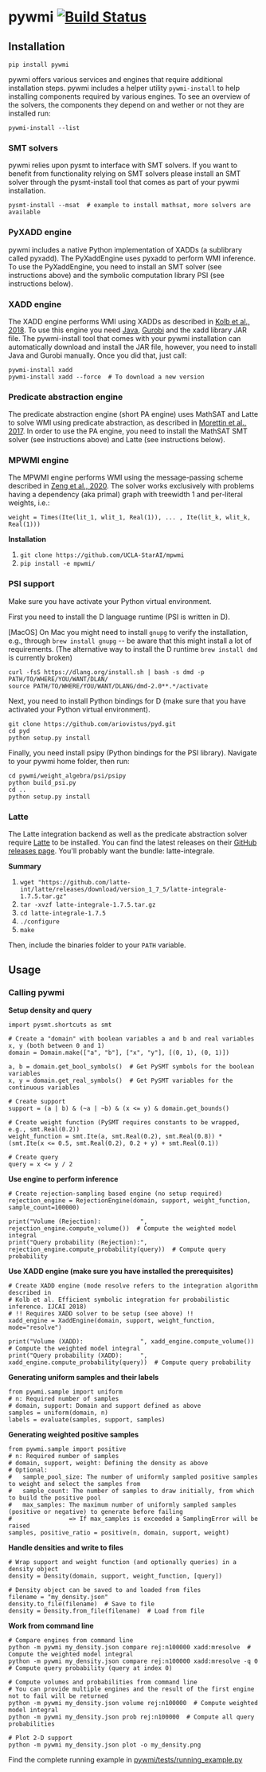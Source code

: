 # pywmi [![Build Status](https://travis-ci.org/weighted-model-integration/pywmi.svg?branch=master)](https://travis-ci.org/weighted-model-integration/pywmi)
## Installation

    pip install pywmi

pywmi offers various services and engines that require additional installation steps.  pywmi includes a helper utility
`pywmi-install` to help installing components required by various engines.  To see an overview of the solvers, the
components they depend on and wether or not they are installed run:

    pywmi-install --list

### SMT solvers
pywmi relies upon pysmt to interface with SMT solvers. If you want to benefit from functionality relying on SMT solvers
please install an SMT solver through the pysmt-install tool that comes as part of your pywmi installation.

    pysmt-install --msat  # example to install mathsat, more solvers are available


### PyXADD engine
pywmi includes a native Python implementation of XADDs (a sublibrary called pyxadd).  The PyXaddEngine uses pyxadd to
perform WMI inference.  To use the PyXaddEngine, you need to install an SMT solver (see instructions above) and the
symbolic computation library PSI (see instructions below).

### XADD engine
The XADD engine performs WMI using XADDs as described in [Kolb et al., 2018](https://www.ijcai.org/proceedings/2018/698).
To use this engine you need [Java](https://www.oracle.com/technetwork/java/javase/downloads/index.html), [Gurobi](https://www.gurobi.com) and the xadd library JAR file.
The pywmi-install tool that comes with your pywmi installation can automatically download and install the JAR file,
however, you need to install Java and Gurobi manually. Once you did that, just call:

    pywmi-install xadd
    pywmi-install xadd --force  # To download a new version


### Predicate abstraction engine
The predicate abstraction engine (short PA engine) uses MathSAT and Latte to solve WMI using predicate abstraction, as 
described in [Morettin et al., 2017](https://www.ijcai.org/proceedings/2017/0100.pdf).
In order to use the PA engine, you need to install the MathSAT SMT solver (see instructions above) and Latte (see instructions below).

### MPWMI engine
The MPWMI engine performs WMI using the message-passing scheme described in [Zeng et al., 2020](https://arxiv.org/pdf/2003.00126.pdf).
The solver works exclusively with problems having a dependency (aka primal) graph with treewidth 1 and per-literal weights, i.e.:

    weight = Times(Ite(lit_1, wlit_1, Real(1)), ... , Ite(lit_k, wlit_k, Real(1)))

**Installation**
1. `git clone https://github.com/UCLA-StarAI/mpwmi`
2. `pip install -e mpwmi/`

### PSI support

Make sure you have activate your Python virtual environment.

First you need to install the D language runtime (PSI is written in D).

[MacOS] On Mac you might need to install `gnupg` to verify the installation, e.g., through `brew install gnupg` --
be aware that this might install a lot of requirements.
(The alternative way to install the D runtime `brew install dmd` is currently broken)
```
curl -fsS https://dlang.org/install.sh | bash -s dmd -p PATH/TO/WHERE/YOU/WANT/DLAN/
source PATH/TO/WHERE/YOU/WANT/DLANG/dmd-2.0**.*/activate
```

Next, you need to install Python bindings for D (make sure that you have activated your Python virtual environment).
```
git clone https://github.com/ariovistus/pyd.git
cd pyd
python setup.py install
```

Finally, you need install psipy (Python bindings for the PSI library).  Navigate to your pywmi home folder, then run:

```
cd pywmi/weight_algebra/psi/psipy
python build_psi.py
cd ..
python setup.py install 
```



### Latte
The Latte integration backend as well as the predicate abstraction solver require
[Latte](https://www.math.ucdavis.edu/~latte/software.php) to be installed. You can find the latest releases on their
[GitHub releases page](https://github.com/latte-int/latte/releases). You'll probably want the bundle: latte-integrale.

**Summary**
1. `wget "https://github.com/latte-int/latte/releases/download/version_1_7_5/latte-integrale-1.7.5.tar.gz"`
2. `tar -xvzf latte-integrale-1.7.5.tar.gz`
3. `cd latte-integrale-1.7.5`
4. `./configure`
5. `make`

Then, include the binaries folder to your `PATH` variable.

## Usage
### Calling pywmi

**Setup density and query**

    import pysmt.shortcuts as smt
    
    # Create a "domain" with boolean variables a and b and real variables x, y (both between 0 and 1)
    domain = Domain.make(["a", "b"], ["x", "y"], [(0, 1), (0, 1)])
    
    a, b = domain.get_bool_symbols()  # Get PySMT symbols for the boolean variables
    x, y = domain.get_real_symbols()  # Get PySMT variables for the continuous variables
    
    # Create support
    support = (a | b) & (~a | ~b) & (x <= y) & domain.get_bounds()
    
    # Create weight function (PySMT requires constants to be wrapped, e.g., smt.Real(0.2))
    weight_function = smt.Ite(a, smt.Real(0.2), smt.Real(0.8)) * (smt.Ite(x <= 0.5, smt.Real(0.2), 0.2 + y) + smt.Real(0.1))
    
    # Create query
    query = x <= y / 2
    
**Use engine to perform inference**

    # Create rejection-sampling based engine (no setup required)
    rejection_engine = RejectionEngine(domain, support, weight_function, sample_count=100000)
    
    print("Volume (Rejection):           ", rejection_engine.compute_volume())  # Compute the weighted model integral
    print("Query probability (Rejection):", rejection_engine.compute_probability(query))  # Compute query probability
    
 **Use XADD engine (make sure you have installed the prerequisites)**
 
    # Create XADD engine (mode resolve refers to the integration algorithm described in
    # Kolb et al. Efficient symbolic integration for probabilistic inference. IJCAI 2018)
    # !! Requires XADD solver to be setup (see above) !!
    xadd_engine = XaddEngine(domain, support, weight_function, mode="resolve")
    
    print("Volume (XADD):                ", xadd_engine.compute_volume())  # Compute the weighted model integral
    print("Query probability (XADD):     ", xadd_engine.compute_probability(query))  # Compute query probability

**Generating uniform samples and their labels**

    from pywmi.sample import uniform
    # n: Required number of samples
    # domain, support: Domain and support defined as above
    samples = uniform(domain, n)
    labels = evaluate(samples, support, samples)

**Generating weighted positive samples**

    from pywmi.sample import positive
    # n: Required number of samples
    # domain, support, weight: Defining the density as above
    # Optional:
    #   sample_pool_size: The number of uniformly sampled positive samples to weight and select the samples from
    #   sample_count: The number of samples to draw initially, from which to build the positive pool
    #   max_samples: The maximum number of uniformly sampled samples (positive or negative) to generate before failing
    #                => If max_samples is exceeded a SamplingError will be raised
    samples, positive_ratio = positive(n, domain, support, weight)
    
**Handle densities and write to files**

    # Wrap support and weight function (and optionally queries) in a density object
    density = Density(domain, support, weight_function, [query])
    
    # Density object can be saved to and loaded from files
    filename = "my_density.json"
    density.to_file(filename)  # Save to file
    density = Density.from_file(filename)  # Load from file

**Work from command line**

    # Compare engines from command line
    python -m pywmi my_density.json compare rej:n100000 xadd:mresolve  # Compute the weighted model integral
    python -m pywmi my_density.json compare rej:n100000 xadd:mresolve -q 0  # Compute query probability (query at index 0)
    
    # Compute volumes and probabilities from command line
    # You can provide multiple engines and the result of the first engine not to fail will be returned
    python -m pywmi my_density.json volume rej:n100000  # Compute weighted model integral
    python -m pywmi my_density.json prob rej:n100000  # Compute all query probabilities
    
    # Plot 2-D support
    python -m pywmi my_density.json plot -o my_density.png
    
Find the complete running example in [pywmi/tests/running_example.py](pywmi/tests/running_example.py)
